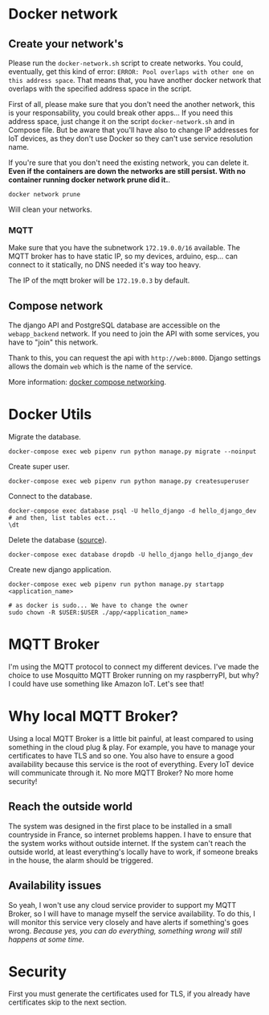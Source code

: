 # Docker network
## Create your network's
Please run the `docker-network.sh` script to create networks.
You could, eventually, get this kind of error: `ERROR: Pool overlaps with other one on this address space`. That means that, you have another docker network that overlaps with the specified address space in the script.

First of all, please make sure that you don't need the another network, this is your responsability, you could break other apps... If you need this address space, just change it on the script `docker-network.sh` and in Compose file. But be aware that you'll have also to change IP addresses for IoT devices, as they don't use Docker so they can't use service resolution name.

If you're sure that you don't need the existing network, you can delete it. **Even if the containers are down the networks are still persist. With no container running docker network prune did it.**.

```
docker network prune
```
Will clean your networks.

### MQTT
Make sure that you have the subnetwork `172.19.0.0/16` available. The MQTT broker has to have static IP, so my devices, arduino, esp... can connect to it statically, no DNS needed it's way too heavy.


The IP of the mqtt broker will be `172.19.0.3` by default.

## Compose network
The django API and PostgreSQL database are accessible on the `webapp_backend` network.
If you need to join the API with some services, you have to "join" this network.

Thank to this, you can request the api with `http://web:8000`. Django settings allows the domain `web` which is the name of the service.

More information: [docker compose networking](https://docs.docker.com/compose/networking/).

# Docker Utils

Migrate the database.
```
docker-compose exec web pipenv run python manage.py migrate --noinput
```

Create super user.
```
docker-compose exec web pipenv run python manage.py createsuperuser
```

Connect to the database.

```
docker-compose exec database psql -U hello_django -d hello_django_dev
# and then, list tables ect...
\dt
```

Delete the database ([source](https://stackoverflow.com/questions/7073773/postgresql-drop-postgresql-database-through-command-line)).
```
docker-compose exec database dropdb -U hello_django hello_django_dev
```

Create new django application.
```
docker-compose exec web pipenv run python manage.py startapp <application_name>

# as docker is sudo... We have to change the owner
sudo chown -R $USER:$USER ./app/<application_name>
```

# MQTT Broker
I'm using the MQTT protocol to connect my different devices. I've made the choice to use Mosquitto MQTT Broker running on my raspberryPI,
but why? I could have use something like Amazon IoT. Let's see that!

# Why local MQTT Broker?
Using a local MQTT Broker is a little bit painful, at least compared to using something in the cloud plug & play. For example, you have to manage your certificates to have TLS and so one.
You also have to ensure a good availability because this service is the root of everything. Every IoT device will communicate through it.
No more MQTT Broker? No more home security!

## Reach the outside world
The system was designed in the first place to be installed in a small countryside in France, so internet problems happen. I have to ensure that the system works without outside internet.
If the system can't reach the outside world, at least everything's locally have to work, if someone breaks in the house, the alarm should be triggered.

## Availability issues
So yeah, I won't use any cloud service provider to support my MQTT Broker, so I will have to manage myself the service availability.
To do this, I will monitor this service very closely and have alerts if something's goes wrong.
*Because yes, you can do everything, something wrong will still happens at some time.*

# Security
First you must generate the certificates used for TLS, if you already have certificates skip to the next section.

